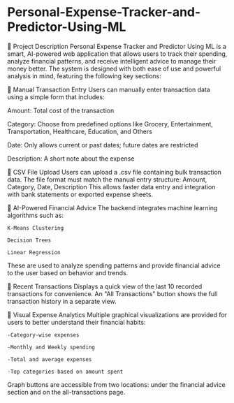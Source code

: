 # Personal-Expense-Tracker-and-Predictor-Using-ML
📌 Project Description
Personal Expense Tracker and Predictor Using ML is a smart, AI-powered web application that allows users to track their spending, analyze financial patterns, and receive intelligent advice to manage their money better. The system is designed with both ease of use and powerful analysis in mind, featuring the following key sections:

🔹 Manual Transaction Entry
Users can manually enter transaction data using a simple form that includes:

Amount: Total cost of the transaction

Category: Choose from predefined options like Grocery, Entertainment, Transportation, Healthcare, Education, and Others

Date: Only allows current or past dates; future dates are restricted

Description: A short note about the expense


🔹 CSV File Upload
Users can upload a .csv file containing bulk transaction data. The file format must match the manual entry structure:
Amount, Category, Date, Description
This allows faster data entry and integration with bank statements or exported expense sheets.

🔹 AI-Powered Financial Advice
The backend integrates machine learning algorithms such as:

    K-Means Clustering
  
    Decision Trees

    Linear Regression

These are used to analyze spending patterns and provide financial advice to the user based on behavior and trends.

🔹 Recent Transactions
Displays a quick view of the last 10 recorded transactions for convenience.
An "All Transactions" button shows the full transaction history in a separate view.

🔹 Visual Expense Analytics
Multiple graphical visualizations are provided for users to better understand their financial habits:

    -Category-wise expenses
  
    -Monthly and Weekly spending

    -Total and average expenses

    -Top categories based on amount spent


Graph buttons are accessible from two locations: under the financial advice section and on the all-transactions page.
